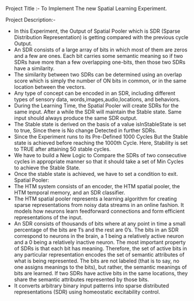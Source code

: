 Project Title :- To Implement The new Spatial Learning Experiment.

Project Description:- 
- In this Experiment, the Output of Spatial Pooler which is SDR (Sparse Distribution Representation) is getting compared with the previous cycle Output.
- An SDR consists of a large array of bits in which most of them are zeros and a few are ones. Each bit carries some semantic meaning so if two SDRs have more than a few overlapping one-bits, then those two SDRs have a similarity.
- The similarity between two SDRs can be determined using an overlap score which is simply the number of ON bits in common, or in the same location between the vectors.
- Any type of concept can be encoded in an SDR, including different types of sensory data, words,images,audio,locations, and behaviors.
- During the Learning Time, the Spatial Pooler will create SDRs for the same input. After a while the SDR will maintain the Stable state. Same input should always produce the same SDR output.
- The Stable state is derived on the basis of a value isInStableState is set to true, Since there is No change Detected in further SDRs.
- Since the Experiment runs to its Pre-Defined 1000 Cycles But the Stable state is achieved before reaching the 1000th Cycle. Here, Stability is set to TRUE after attaining 50 stable cycles.
- We have to build a New Logic to Compare the SDRs of two consecutive cycles in appropriate manner so that it should take a set of Min Cycles to achieve the Stable State.
- Once the stable state is achieved, we have to set a condition to exit.
Spatial Pooler:
- The HTM system consists of an encoder, the HTM spatial pooler, the HTM temporal memory, and an SDR classifier.
- The HTM spatial pooler represents a learning algorithm for creating sparse representations from noisy data streams in an online fashion. It models how neurons learn feedforward connections and form efficient representations of the input. 
- An SDR consists of thousands of bits where at any point in time a small percentage of the bits are 1’s and the rest are 0’s. The bits in an SDR correspond to neurons in the brain, a 1 being a relatively active neuron and a 0 being a relatively inactive neuron. The most important property of SDRs is that each bit has meaning. Therefore, the set of active bits in any particular representation
encodes the set of semantic attributes of what is being represented. The bits are not labeled (that is to say, no one assigns meanings to the bits), but rather, the semantic meanings of bits are learned. If two SDRs have active bits in the same locations, they share the semantic attributes represented by those bits.
- It converts arbitrary binary input patterns into sparse distributed representations (SDR) using homeostatic excitability control.


